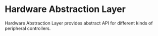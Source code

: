 # Hardware Abstraction Layer

Hardware Abstraction Layer provides abstract API for different kinds of
peripheral controllers.

